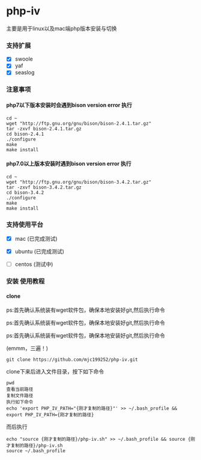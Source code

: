 # php-iv
主要是用于linux以及mac端php版本安装与切换
### 支持扩展
- [x] swoole
- [x] yaf
- [x] seaslog

### 注意事项
#### php7以下版本安装时会遇到bison version error 执行
```
cd ~
wget "http://ftp.gnu.org/gnu/bison/bison-2.4.1.tar.gz" 
tar -zxvf bison-2.4.1.tar.gz
cd bison-2.4.1
./configure
make 
make install
```
#### php7.0以上版本安装时遇到bison version error 执行
```
cd ~
wget "http://ftp.gnu.org/gnu/bison/bison-3.4.2.tar.gz" 
tar -zxvf bison-3.4.2.tar.gz
cd bison-3.4.2
./configure
make 
make install
```

### 支持使用平台

- [x] mac (已完成测试)

- [x] ubuntu (已完成测试)

- [ ] centos (测试中)

### 安装 使用教程

#### clone
ps:首先确认系统装有wget软件包，确保本地安装好git,然后执行命令

ps:首先确认系统装有wget软件包，确保本地安装好git,然后执行命令

ps:首先确认系统装有wget软件包，确保本地安装好git,然后执行命令

(emmm，三遍！)

```
git clone https://github.com/mjc199252/php-iv.git
```
clone下来后进入文件目录，按下如下命令
```
pwd
查看当前路径
复制文件路径
执行如下命令
echo 'export PHP_IV_PATH="{刚才复制的路径}"' >> ~/.bash_profile && export PHP_IV_PATH={刚才复制的路径}
```
而后执行
```
echo "source {刚才复制的路径}/php-iv.sh" >> ~/.bash_profile && source {刚才复制的路径}/php-iv.sh
source ~/.bash_profile
```
